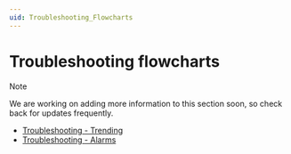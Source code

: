 ```yaml
---
uid: Troubleshooting_Flowcharts
---
```


# Troubleshooting flowcharts

> [!NOTE]
> We are working on adding more information to this section soon, so check back for updates frequently.

- [Troubleshooting - Trending](xref:Troubleshooting_Trending)
- [Troubleshooting - Alarms](xref:Troubleshooting_Alarms)
